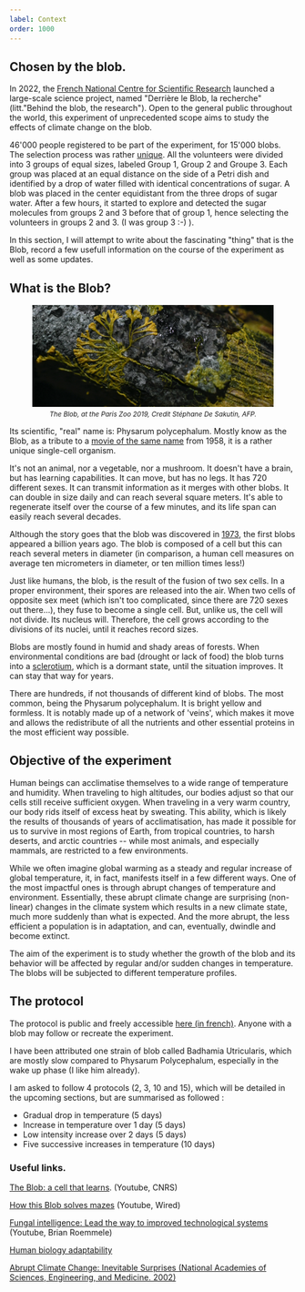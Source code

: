```yaml
---
label: Context
order: 1000
---
```


## Chosen by the blob.

In 2022, the [French National Centre for Scientific Research](https://en.wikipedia.org/wiki/French_National_Centre_for_Scientific_Research) launched a large-scale science project, named "Derrière le Blob, la recherche" (litt."Behind the blob, the research"). Open to the general public throughout the world, this experiment of unprecedented scope aims to study the effects of climate change on the blob.

46'000 people registered to be part of the experiment, for 15'000 blobs. The selection process was rather [unique](https://www.youtube.com/watch?v=ej3V6KuZcmU). All the volunteers were divided into 3 groups of equal sizes, labeled Group 1, Group 2 and Groupe 3. Each group was placed at an equal distance on the side of a Petri dish and identified by a drop of water filled with identical concentrations of sugar. A blob was placed in the center equidistant from the three drops of sugar water. After a few hours, it started to explore and detected the sugar molecules from groups 2 and 3 before that of group 1, hence selecting the volunteers in groups 2 and 3. (I was group 3 :-) ).

In this section, I will attempt to write about the fascinating "thing" that is the Blob, record a few usefull information on the course of the experiment as well as some updates.


## What is the Blob?

<figure>
<img src="https://github.com/viewsourc3/Chishiki/raw/main/posts/Science/Global%20Warming%20Experiment/Source/IMG/BannerBlob.jpg">
<figcaption><center><small><i>The Blob, at the Paris Zoo 2019, Credit Stéphane De Sakutin, AFP.</i></small></center></figcaption>
</figure>

Its scientific, "real" name is: Physarum polycephalum. Mostly know as the Blob, as a tribute to a [movie of the same name](https://www.youtube.com/watch?v=TdUsyXQ8Wrs) from 1958, it is a rather unique single-cell organism. 

It's not an animal, nor a vegetable, nor a mushroom. It doesn't have a brain, but has learning capabilities. It can move, but has no legs. It has 720 different sexes. It can transmit information as it merges with other blobs. It can double in size daily and can reach several square meters. It's able to regenerate itself over the course of a few minutes, and its life span can easily reach several decades.

Although the story goes that the blob was discovered in [1973](https://www.nytimes.com/1973/05/30/archives/blob-grows-in-dallas-housewife-is-puzzled.html), the first blobs appeared a billion years ago. The blob is composed of a cell but this can reach several meters in diameter (in comparison, a human cell measures on average ten micrometers in diameter, or ten million times less!)

Just like humans, the blob, is the result of the fusion of two sex cells. In a proper environment, their spores are released into the air. When two cells of opposite sex meet (which isn't too complicated, since there are 720 sexes out there...), they fuse to become a single cell. But, unlike us, the cell will not divide. Its nucleus will. Therefore, the cell grows according to the divisions of its nuclei, until it reaches record sizes.

Blobs are mostly found in humid and shady areas of forests. When environmental conditions are bad (drought or lack of food) the blob turns into a [sclerotium](https://en.wikipedia.org/wiki/Sclerotium), which is a dormant state, until the situation improves. It can stay that way for years.

There are hundreds, if not thousands of different kind of blobs. The most common, being the Physarum polycephalum. It is bright yellow and formless. It is notably made up of a network of 'veins', which makes it move and allows the redistribute of all the nutrients and other essential proteins in the most efficient way possible.


## Objective of the experiment

Human beings can acclimatise themselves to a wide range of temperature and humidity. When traveling to high altitudes, our bodies adjust so that our cells still receive sufficient oxygen. When traveling in a very warm country, our body rids itself of excess heat by sweating. This ability, which is likely the results of thousands of years of acclimatisation, has made it possible for us to survive in most regions of Earth, from tropical countries, to harsh deserts, and arctic countries -- while most animals, and especially mammals, are restricted to a few environments. 

While we often imagine global warming as a steady and regular increase of global temperature, it, in fact, manifests itself in a few different ways. One of the most impactful ones is through abrupt changes of temperature and environment. Essentially, these abrupt climate change are surprising (non-linear) changes in the climate system which results in a new climate state, much more suddenly than what is expected. And the more abrupt, the less efficient a population is in adaptation, and can, eventually, dwindle and become extinct.

The aim of the experiment is to study whether the growth of the blob and its behavior will be affected by regular and/or sudden changes in temperature. The blobs will be subjected to different temperature profiles. 


## The protocol

The protocol is public and freely accessible [here (in french)](https://www.cnrs.fr/en/node/6451). Anyone with a blob may follow or recreate the experiment.

I have been attributed one strain of blob called Badhamia Utricularis, which are mostly slow compared to Physarum Polycephalum, especially in the wake up phase (I like him already).

I am asked to follow 4 protocols (2, 3, 10 and 15), which will be detailed in the upcoming sections, but are summarised as followed : 
 - Gradual drop in temperature (5 days)
 - Increase in temperature over 1 day (5 days)
 - Low intensity increase over 2 days (5 days)
 - Five successive increases in temperature (10 days)



### Useful links.

[The Blob: a cell that learns](https://www.youtube.com/watch?v=Dwcx6yCdDE8). (Youtube, CNRS)

[How this Blob solves mazes](https://www.youtube.com/watch?v=7YWbY7kWesI) (Youtube, Wired)

[Fungal intelligence: Lead the way to improved technological systems](https://www.youtube.com/watch?v=7YWbY7kWesI) (Youtube, Brian Roemmele)

[Human biology adaptability](https://www2.palomar.edu/anthro/adapt/)

[Abrupt Climate Change: Inevitable Surprises (National Academies of Sciences, Engineering, and Medicine. 2002)](https://nap.nationalacademies.org/read/10136/chapter/3)